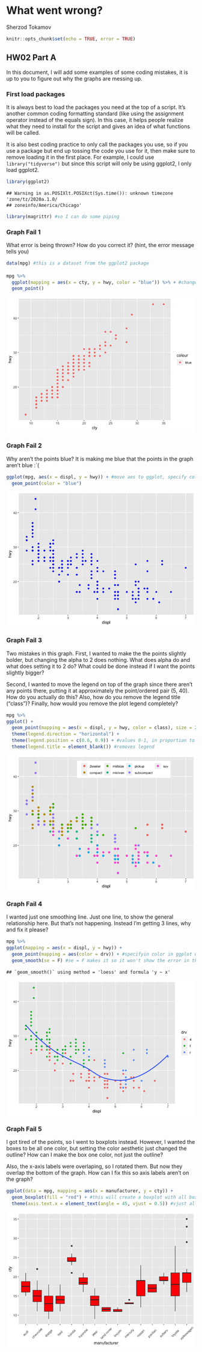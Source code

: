 What went wrong?
================
Sherzod Tokamov

``` r
knitr::opts_chunk$set(echo = TRUE, error = TRUE)
```

## HW02 Part A

In this document, I will add some examples of some coding mistakes, it
is up to you to figure out why the graphs are messing up.

### First load packages

It is always best to load the packages you need at the top of a script.
It’s another common coding formatting standard (like using the
assignment operator instead of the equals sign). In this case, it helps
people realize what they need to install for the script and gives an
idea of what functions will be called.

It is also best coding practice to only call the packages you use, so if
you use a package but end up tossing the code you use for it, then make
sure to remove loading it in the first place. For example, I could use
`library("tidyverse")` but since this script will only be using ggplot2,
I only load ggplot2.

``` r
library(ggplot2)
```

    ## Warning in as.POSIXlt.POSIXct(Sys.time()): unknown timezone 'zone/tz/2020a.1.0/
    ## zoneinfo/America/Chicago'

``` r
library(magrittr) #so I can do some piping
```

### Graph Fail 1

What error is being thrown? How do you correct it? (hint, the error
message tells you)

``` r
data(mpg) #this is a dataset from the ggplot2 package

mpg %>% 
  ggplot(mapping = aes(x = cty, y = hwy, color = "blue")) %>% + #change "city" to "cty"
  geom_point()
```

![](HW02_A_Graph-Fails_corrected_files/figure-gfm/unnamed-chunk-1-1.png)<!-- -->

### Graph Fail 2

Why aren’t the points blue? It is making me blue that the points in the
graph aren’t blue :\`(

``` r
ggplot(mpg, aes(x = displ, y = hwy)) + #move aes to ggplot, specify color in geom.
  geom_point(color = "blue")
```

![](HW02_A_Graph-Fails_corrected_files/figure-gfm/unnamed-chunk-2-1.png)<!-- -->

### Graph Fail 3

Two mistakes in this graph. First, I wanted to make the the points
slightly bolder, but changing the alpha to 2 does nothing. What does
alpha do and what does setting it to 2 do? What could be done instead if
I want the points slightly bigger?

Second, I wanted to move the legend on top of the graph since there
aren’t any points there, putting it at approximately the point/ordered
pair (5, 40). How do you actually do this? Also, how do you remove the
legend title (“class”)? Finally, how would you remove the plot legend
completely?

``` r
mpg %>% 
ggplot() + 
  geom_point(mapping = aes(x = displ, y = hwy, color = class), size = 2) + #change alpha = 2 to size =2. alpha sepecifies opacity and needs to be 0 - 1.
  theme(legend.direction = "horizontal") + 
  theme(legend.position = c(0.6, 0.9)) + #values 0-1, in proportion to the graph, where 0, 0 is the left bottom of the graph
  theme(legend.title = element_blank()) #removes legend
```

![](HW02_A_Graph-Fails_corrected_files/figure-gfm/unnamed-chunk-3-1.png)<!-- -->

### Graph Fail 4

I wanted just one smoothing line. Just one line, to show the general
relationship here. But that’s not happening. Instead I’m getting 3
lines, why and fix it please?

``` r
mpg %>% 
ggplot(mapping = aes(x = displ, y = hwy)) + 
  geom_point(mapping = aes(color = drv)) + #specifyin color in ggplot will apply colors to everything (i.e. points, lines, etc). So moving color = drv to geom_point will only apply color to the points, and geom_smooth will now fit a line to the entire plot, not individual colored points. 
  geom_smooth(se = F) #se = F makes it so it won't show the error in the line of fit
```

    ## `geom_smooth()` using method = 'loess' and formula 'y ~ x'

![](HW02_A_Graph-Fails_corrected_files/figure-gfm/unnamed-chunk-4-1.png)<!-- -->

### Graph Fail 5

I got tired of the points, so I went to boxplots instead. However, I
wanted the boxes to be all one color, but setting the color aesthetic
just changed the outline? How can I make the box one color, not just the
outline?

Also, the x-axis labels were overlaping, so I rotated them. But now they
overlap the bottom of the graph. How can I fix this so axis labels
aren’t on the graph?

``` r
ggplot(data = mpg, mapping = aes(x = manufacturer, y = cty)) + 
  geom_boxplot(fill = "red") + #this will create a boxplot with all boxes red
  theme(axis.text.x = element_text(angle = 45, vjust = 0.5)) #vjust allows to move the x-axis labels.
```

![](HW02_A_Graph-Fails_corrected_files/figure-gfm/unnamed-chunk-5-1.png)<!-- -->
